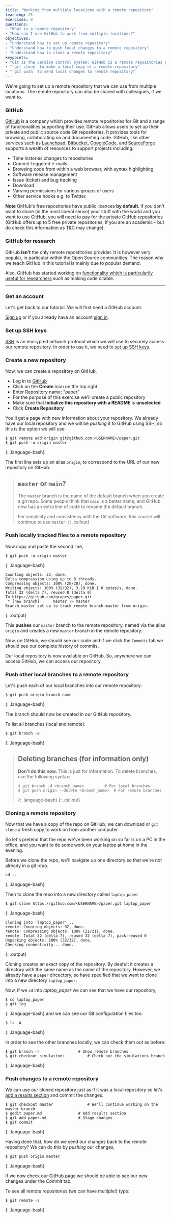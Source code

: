 ```yaml
---
title: "Working from multiple locations with a remote repository"
teaching: 25
exercises: 0
questions:
- "What is a remote repository"
- "How can I use GitHub to work from multiple locations?"
objectives:
- "Understand how to set up remote repository"
- "Understand how to push local changes to a remote repository"
- "Understand how to clone a remote repository"
keypoints:
- "Git is the version control system: GitHub is a remote repositories provider."
- "`git clone` to make a local copy of a remote repository"
- "`git push` to send local changes to remote repository"
---
```


We're going to set up a remote repository that we can use from multiple
locations. The remote repository can also be shared with colleagues, if we want
to.

### GitHub

[GitHub](http://GitHub.com) is a company which provides remote repositories for
Git and a range of functionalities supporting their use. GitHub allows users to
set up  their private and public source code Git repositories. It provides
tools for browsing, collaborating on and documenting code. GitHub, like other
services such as [Launchpad](https://launchpad.net),
[Bitbucket](https://bitbucket.org), [GoogleCode](http://code.google.com), and
[SourceForge](http://sourceforge.net) supports a wealth of resources to support
projects including:

* Time histories changes to repositories
* Commit-triggered e-mails
* Browsing code from within a web browser, with syntax highlighting
* Software release management
* Issue (ticket) and bug tracking
* Download
* Varying permissions for various groups of users
* Other service hooks e.g. to Twitter.

**Note**  GitHub's free repositories have public licences **by default**. If
you don't want to share (in the most liberal sense) your stuff with the world
and you want to use GitHub, you will need to pay for the
private GitHub repositories (GitHub offers up to 5 free private repositories,
if you are an academic - but do check this information as T&C may change).

### GitHub for research
GitHub **isn't** the only remote repostitories provider. It is however very popular,
in particular within the Open Source communities. The reason why we teach GitHub
in this tutorial is mainly due to popular demand.

Also, GitHub has started working on [functionality which is particularily useful
for researchers](https://github.com/blog/1840-improving-github-for-sciences)
such as making code citable.

---

### Get an account

Let's get back to our tutorial. We will first need a GitHub account.

[Sign up](https://GitHub.com) or if you already have an account [sign
in](https://GitHub.com).


### Set up SSH keys
[SSH] is an encrypted network protocol which we will use to securely access
our remote repository.
In order to use it, we need to [set up SSH keys].


### Create a new repository

Now, we can create a repository on GitHub,

* Log in to [GitHub](https://GitHub.com/)
* Click on the **Create** icon on the top right
* Enter Repository name: "paper"
* For the purpose of this exercise we'll create a public repository
* Make sure that **Initialize this repository with a README** is **unselected**
* Click **Create Repository**

You'll get a page with new information about your repository. We already have
our local repository and we will be *pushing* it to GitHub using SSH,
so this is the option we will use:

```
$ git remote add origin git@github.com:<USERNAME>/paper.git
$ git push -u origin master
```
{: .language-bash}

The first line sets up an alias `origin`, to correspond to the URL of our
new repository on GitHub.

> ## `master` or `main`?
> The `master` branch is the name of the default branch when you create a git repo.
> Some people think that `main` is a better name,
> and GitHub now has an extra line of code to rename the default branch.
>
> For simplicity and consistency with the Git software, this course will continue to use `master`.
{: .callout}


### Push locally tracked files to a remote repository

Now copy and paste the second line,

```
$ git push -u origin master
```
{: .language-bash}
```
Counting objects: 32, done.
Delta compression using up to 8 threads.
Compressing objects: 100% (28/28), done.
Writing objects: 100% (32/32), 3.29 KiB | 0 bytes/s, done.
Total 32 (delta 7), reused 0 (delta 0)
To https://github.com/gcapes/paper.git
 * [new branch]      master -> master
Branch master set up to track remote branch master from origin.
```
{: .output}

This **pushes** our `master` branch to the remote repository, named via the alias
`origin` and creates a new `master` branch in the remote repository.

Now, on GitHub, we should see our code and if we click the `Commits` tab we should see
our complete history of commits.

Our local repository is now available on GitHub. So, anywhere we can access
GitHub, we can access our repository.


### Push other local branches to a remote repository

Let's push each of our local branches into our remote repository:

```
$ git push origin branch_name
```
{: .language-bash}

The branch should now be created in our GitHub repository.

To list all branches (local and remote):

```
$ git branch -a
```
{: .language-bash}

> ## Deleting branches (for information only)
> **Don't do this now.** This is just for information.
> To delete branches, use the following syntax:
>
> ```
> $ git branch -d <branch_name>			# For local branches
> $ git push origin --delete <branch_name>	# For remote branches
> ```
> {: .language-bash}
{: .callout}

### Cloning a remote repository

Now that we have a copy of the repo on GitHub,
we can download or `git clone` a fresh copy to work on from another computer.

So let's pretend that the repo we've been working on so far is on a PC in the office,
and you want to do some work on your laptop at home in the evening.

Before we clone the repo, we'll navigate up one directory so that we're not already in a git repo.
```
cd ..
```
{: .language-bash}

Then to clone the repo into a new directory called `laptop_paper`

```
$ git clone https://github.com/<USERNAME>/paper.git laptop_paper
```
{: .language-bash}
```
Cloning into 'laptop_paper'...
remote: Counting objects: 32, done.
remote: Compressing objects: 100% (21/21), done.
remote: Total 32 (delta 7), reused 32 (delta 7), pack-reused 0
Unpacking objects: 100% (32/32), done.
Checking connectivity... done.
```
{: .output}

Cloning creates an exact copy of the repository. By deafult it creates
a directory with the same name as the name of the repository.
However, we already have a `paper` dircectory,
so have specified that we want to clone into a new directory `laptop_paper`.

Now, if we `cd` into *laptop_paper* we can see that we have our repository,

```
$ cd laptop_paper
$ git log
```
{: .language-bash}
and we can see our Git configuration files too:

```
$ ls -A
```
{: .language-bash}

In order to see the other branches locally, we can check them out as before:

```
$ git branch -r					# Show remote branches
$ git checkout simulations			# Check out the simulations branch
```
{: .language-bash}

### Push changes to a remote repository

We can use our cloned repository just as if it was a local repository so let's
[add a results section][add-results] and commit the changes.

```
$ git checkout master				# We'll continue working on the master branch
$ gedit paper.md				# Add results section
$ git add paper.md				# Stage changes
$ git commit
```
{: .language-bash}

Having done that, how do we send our changes back to the remote repository? We
can do this by *pushing* our changes,

```
$ git push origin master
```
{: .language-bash}

If we now check our GitHub page we should be able to see our new changes under
the *Commit* tab.

To see all remote repositories (we can have multiple!) type:

```
$ git remote -v
```
{: .language-bash}

[add-results]: https://github.com/gcapes/git-course-paper/commit/0c4573e5ea15d6f5dc877e8db8c0696e7675d5ed
[SSH]: https://en.wikipedia.org/wiki/Secure_Shell_Protocol
[set up SSH keys]: https://docs.github.com/en/github/authenticating-to-github/generating-a-new-ssh-key-and-adding-it-to-the-ssh-agent#adding-your-ssh-key-to-the-ssh-agent
